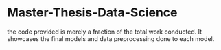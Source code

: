 # Master-Thesis-Data-Science
the code provided is merely a fraction of the total work conducted. It showcases the final models and data preprocessing done to each model.
